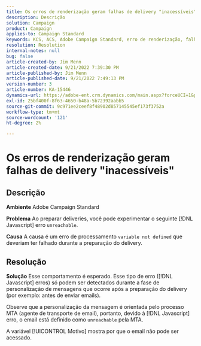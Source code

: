 ```yaml
---
title: Os erros de renderização geram falhas de delivery "inacessíveis"
description: Descrição
solution: Campaign
product: Campaign
applies-to: Campaign Standard
keywords: KCS, ACS, Adobe Campaign Standard, erro de renderização, falha de entrega inacessível
resolution: Resolution
internal-notes: null
bug: false
article-created-by: Jim Menn
article-created-date: 9/21/2022 7:39:30 PM
article-published-by: Jim Menn
article-published-date: 9/21/2022 7:49:13 PM
version-number: 3
article-number: KA-15446
dynamics-url: https://adobe-ent.crm.dynamics.com/main.aspx?forceUCI=1&pagetype=entityrecord&etn=knowledgearticle&id=31bf9718-e539-ed11-9db1-0022480866ad
exl-id: 25bf400f-8f63-4650-b48a-5b72392aabb5
source-git-commit: 9c971ee2ceef8f48902d857145545ef173f3752a
workflow-type: tm+mt
source-wordcount: '121'
ht-degree: 2%

---
```


# Os erros de renderização geram falhas de delivery &quot;inacessíveis&quot;

## Descrição


<b>Ambiente</b>
Adobe Campaign Standard

<b>Problema</b>
Ao preparar deliveries, você pode experimentar o seguinte [!DNL Javascript] erro `unreachable`.

<b>Causa</b>
A causa é um erro de processamento `variable not defined` que deveriam ter falhado durante a preparação do delivery.


## Resolução


<b>Solução</b>
Esse comportamento é esperado. Esse tipo de erro ([!DNL Javascript] erros) só podem ser detectados durante a fase de personalização de mensagens que ocorre após a preparação do delivery (por exemplo: antes de enviar emails).

Observe que a personalização da mensagem é orientada pelo processo MTA (agente de transporte de email), portanto, devido à [!DNL Javascript] erro, o email está definido como `unreachable` pela MTA.

A variável [!UICONTROL Motivo] mostra por que o email não pode ser acessado.
